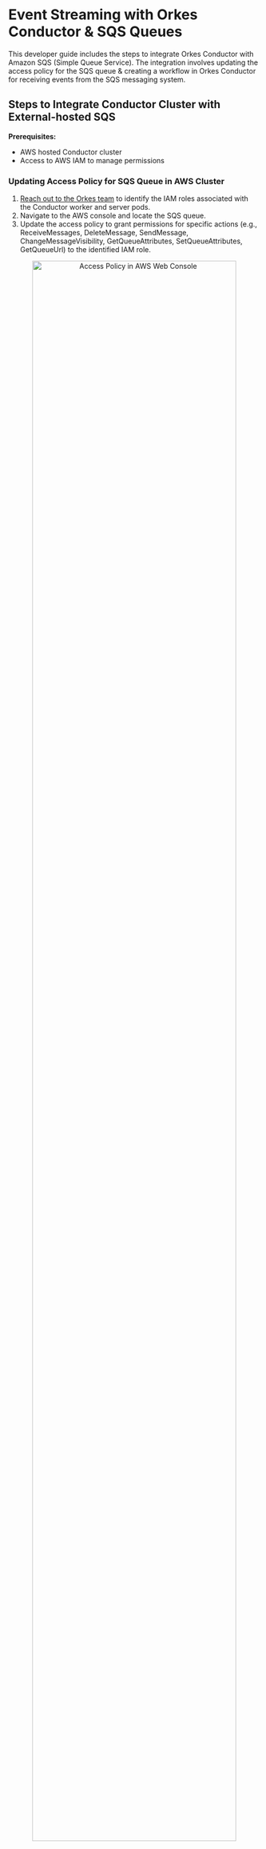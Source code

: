 # Event Streaming with Orkes Conductor & SQS Queues

This developer guide includes the steps to integrate Orkes Conductor with Amazon SQS (Simple Queue Service). The integration involves updating the access policy for the SQS queue & creating a workflow in Orkes Conductor for receiving events from the SQS messaging system.  

## Steps to Integrate Conductor Cluster with External-hosted SQS

**Prerequisites:**

- AWS hosted Conductor cluster
- Access to AWS IAM to manage permissions

### Updating Access Policy for SQS Queue in AWS Cluster

1. [Reach out to the Orkes team](https://join.slack.com/t/orkes-conductor/shared_invite/zt-xyxqyseb-YZ3hwwAgHJH97bsrYRnSZg) to identify the IAM roles associated with the Conductor worker and server pods.
2. Navigate to the AWS console and locate the SQS queue.
3. Update the access policy to grant permissions for specific actions (e.g., ReceiveMessages, DeleteMessage, SendMessage, ChangeMessageVisibility, GetQueueAttributes, SetQueueAttributes, GetQueueUrl) to the identified IAM role.

<p align="center"><img src="/content/img/access-policy-aws-web-console.png" alt="Access Policy in AWS Web Console" width="90%"
                       height="auto"/></p>

Here’s a sample policy snippet:

```json
{
      "Sid": "test",
      "Effect": "Allow",
      "Principal": {
        <IAM-from-step-1>
      },
      "Action": "SQS:*",
      "Resource": "arn:aws:sqs:us-west-2:your-aws-account-id:queue-name"
    }
```

### Creating Workflow in Orkes Conductor 

This step involves creating a workflow with an event task in Orkes Conductor. Here, we are utilizing an SQS queue as a sink for the event. 

You can quickly build a workflow from UI in Orkes Conductor. 

For this,
1. Navigate to **Definitions > Workflow,** and click the **Define Workflow** button.
2. Create a workflow with an event task using the following JSON template:

```json
{
"name": "event_task",
"taskReferenceName": "event_task_ref",
"inputParameters": {
	"param": "value"
      },
"type": "EVENT",
"decisionCases": {},
"defaultCase": [],
"forkTasks": [],
"startDelay": 0,
"joinOn": [],
"sink": "sqs:arn:aws:sqs:us-west-2:606699376960:crossaccountqueue",
"optional": false,
"defaultExclusiveJoinTask": [],
"asyncComplete": false,
"loopOver": [],
"onStateChange": {}
}
```

3. The [event task](https://orkes.io/content/reference-docs/system-tasks/event) should use a sink of “sqs:full-queue-arn” or a sink of “sqs:https://full-queue-url”. 

:::note
Any usage of SQS in the “event” field of the [event handler](https://orkes.io/content/developer-guides/event-handler) or the “sink” field of the event task must use queue URL or queue ARN.
:::

You can also use the following API to create the workflow:

```
POST /api/metadata/workflow
```

Check out the API doc for more details about [creating a workflow using the API method](https://orkes.io/content/reference-docs/api/metadata/creating-workflow-definition).

### Executing Workflow in Orkes Conductor 

The workflow can be run using different methods. For quick testing, you can use the **Run Workflow** button on the left menu on your Orkes Conductor console. 

<p align="center"><img src="/content/img/run-workflow-conductor-ui.png" alt="Running workflow from Conductor UI" width="60%"
                       height="auto"/></p>

Or you can use the [following API to start the workflow execution](https://orkes.io/content/reference-docs/api/workflow/start-workflow-execution):

```
POST /api/workflow/{name}
```

Provide the workflow name as the input parameter and run the command. 

The response body of the API request returns the workflow execution ID. 

<p align="center"><img src="/content/img/response-body-in-api-request.png" alt="Workflow execution ID returned in the response body" width="90%"
                       height="auto"/></p>

You can verify the execution status by navigating to **Executions > Workflows** from the Conductor UI and searching using this workflow ID.

<p align="center"><img src="/content/img/workflow-execution-from-conductor-ui.png" alt="Workflow execution from Conductor UI" width="90%"
                       height="auto"/></p>

Upon successful execution, go to AWS Web Console for that SQS queue, poll for messages, and inspect the payload to verify the integration is successful.

<p align="center"><img src="/content/img/aws-console.png" alt="Verifying from AWS console" width="90%"
                       height="auto"/></p>